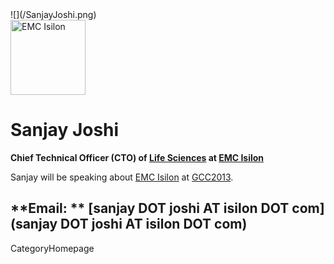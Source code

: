 

<div class='right'> ![](/SanjayJoshi.png)<br /><a href='http://emc.com'><img src='/Events/GCC2012/Sponsorships/EMCLogo260.png' alt='EMC Isilon' width="120px" /></a></div>

# Sanjay Joshi

**Chief Technical Officer (CTO) of [Life Sciences](http://www.isilon.com/industry/lifesciences) at [EMC Isilon](http://emc.com)**

Sanjay will be speaking about [EMC Isilon](http://emc.com) at [GCC2013](/Events/GCC2013).

**Email: ** [sanjay DOT joshi AT isilon DOT com](sanjay DOT joshi AT isilon DOT com)
---
CategoryHomepage
